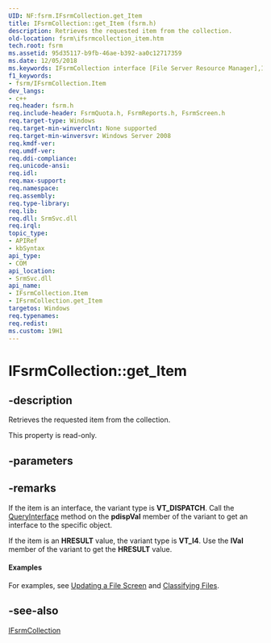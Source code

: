 ```yaml
---
UID: NF:fsrm.IFsrmCollection.get_Item
title: IFsrmCollection::get_Item (fsrm.h)
description: Retrieves the requested item from the collection.
old-location: fsrm\ifsrmcollection_item.htm
tech.root: fsrm
ms.assetid: 95d35117-b9fb-46ae-b392-aa0c12717359
ms.date: 12/05/2018
ms.keywords: IFsrmCollection interface [File Server Resource Manager],Item property, IFsrmCollection.Item, IFsrmCollection.get_Item, IFsrmCollection::Item, IFsrmCollection::get_Item, Item property [File Server Resource Manager], Item property [File Server Resource Manager],IFsrmCollection interface, fs.ifsrmcollection_item, fsrm.ifsrmcollection_item, fsrm/IFsrmCollection::Item, fsrm/IFsrmCollection::get_Item, get_Item
f1_keywords:
- fsrm/IFsrmCollection.Item
dev_langs:
- c++
req.header: fsrm.h
req.include-header: FsrmQuota.h, FsrmReports.h, FsrmScreen.h
req.target-type: Windows
req.target-min-winverclnt: None supported
req.target-min-winversvr: Windows Server 2008
req.kmdf-ver: 
req.umdf-ver: 
req.ddi-compliance: 
req.unicode-ansi: 
req.idl: 
req.max-support: 
req.namespace: 
req.assembly: 
req.type-library: 
req.lib: 
req.dll: SrmSvc.dll
req.irql: 
topic_type:
- APIRef
- kbSyntax
api_type:
- COM
api_location:
- SrmSvc.dll
api_name:
- IFsrmCollection.Item
- IFsrmCollection.get_Item
targetos: Windows
req.typenames: 
req.redist: 
ms.custom: 19H1
---
```


# IFsrmCollection::get_Item


## -description


Retrieves the requested item from the collection.

This property is read-only.


## -parameters


## -remarks



If the item is an interface, the variant type is <b>VT_DISPATCH</b>. Call the 
    <a href="https://docs.microsoft.com/windows/desktop/api/unknwn/nf-unknwn-iunknown-queryinterface(q_)">QueryInterface</a> method on the 
    <b>pdispVal</b> member of the variant to get an interface to the specific object.

If the item is an <b>HRESULT</b> value, the variant type is 
    <b>VT_I4</b>. Use the <b>lVal</b> member of the variant to get the 
    <b>HRESULT</b> value.


#### Examples

For examples, see 
     <a href="https://docs.microsoft.com/previous-versions/windows/desktop/fsrm/updating-a-file-screen">Updating a File Screen</a> and 
     <a href="https://docs.microsoft.com/previous-versions/windows/desktop/fsrm/classifying-files">Classifying Files</a>.

<div class="code"></div>



## -see-also




<a href="https://docs.microsoft.com/previous-versions/windows/desktop/api/fsrm/nn-fsrm-ifsrmcollection">IFsrmCollection</a>
 

 

